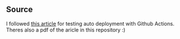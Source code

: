 ## Source

I followed [this article](https://laravel-news.com/push-deploy-with-github-actions) for testing auto deployment with Github Actions. Theres also a pdf of the aricle in this repository :)
